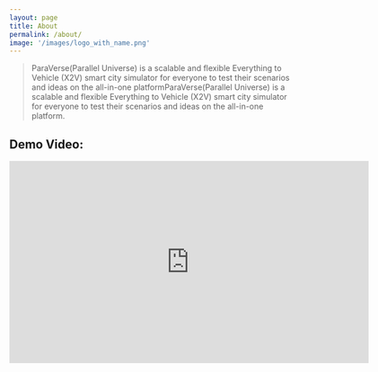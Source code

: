 ```yaml
---
layout: page
title: About
permalink: /about/
image: '/images/logo_with_name.png'
---
```


> ParaVerse(Parallel Universe) is a scalable and flexible Everything to Vehicle (X2V) smart city simulator for everyone to test their scenarios and ideas on the all-in-one platformParaVerse(Parallel Universe) is a scalable and flexible Everything to Vehicle (X2V) smart city simulator for everyone to test their scenarios and ideas on the all-in-one platform.

## Demo Video:

<p><iframe src="https://www.youtube.com/watch?v=sXLX2g3zoMw" loading="lazy" width="640" height="360" frameborder="0" allowfullscreen></iframe></p>
